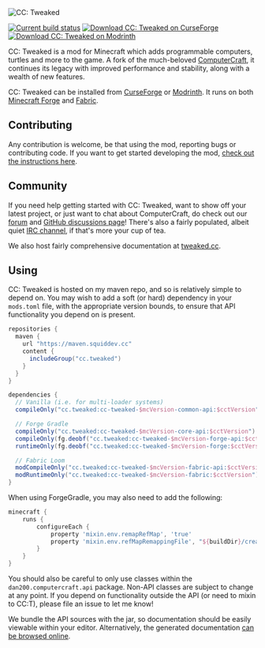 <!--
SPDX-FileCopyrightText: 2017 The CC: Tweaked Developers

SPDX-License-Identifier: MPL-2.0
-->

<picture>
  <source media="(prefers-color-scheme: dark)" srcset="./doc/logo-darkmode.png">
  <source media="(prefers-color-scheme: light)" srcset="./doc/logo.png">
  <img alt="CC: Tweaked" src="./doc/logo.png">
</picture>

[![Current build status](https://github.com/cc-tweaked/CC-Tweaked/workflows/Build/badge.svg)](https://github.com/cc-tweaked/CC-Tweaked/actions "Current build status")
[![Download CC: Tweaked on CurseForge](https://img.shields.io/static/v1?label=Download&message=CC:%20Tweaked&color=E04E14&logoColor=E04E14&logo=CurseForge)][CurseForge]
[![Download CC: Tweaked on Modrinth](https://img.shields.io/static/v1?label=Download&color=00AF5C&logoColor=00AF5C&logo=Modrinth&message=CC:%20Tweaked)][Modrinth]

CC: Tweaked is a mod for Minecraft which adds programmable computers, turtles and more to the game. A fork of the
much-beloved [ComputerCraft], it continues its legacy with improved performance and stability, along with a wealth of
new features.

CC: Tweaked can be installed from [CurseForge] or [Modrinth]. It runs on both [Minecraft Forge] and [Fabric].

## Contributing
Any contribution is welcome, be that using the mod, reporting bugs or contributing code. If you want to get started
developing the mod, [check out the instructions here](CONTRIBUTING.md#developing).

## Community
If you need help getting started with CC: Tweaked, want to show off your latest project, or just want to chat about
ComputerCraft, do check out our [forum] and [GitHub discussions page][GitHub discussions]! There's also a fairly
populated, albeit quiet [IRC channel][irc], if that's more your cup of tea.

We also host fairly comprehensive documentation at [tweaked.cc](https://tweaked.cc/ "The CC: Tweaked website").

## Using
CC: Tweaked is hosted on my maven repo, and so is relatively simple to depend on. You may wish to add a soft (or hard)
dependency in your `mods.toml` file, with the appropriate version bounds, to ensure that API functionality you depend
on is present.

```groovy
repositories {
  maven {
    url "https://maven.squiddev.cc"
    content {
      includeGroup("cc.tweaked")
    }
  }
}

dependencies {
  // Vanilla (i.e. for multi-loader systems)
  compileOnly("cc.tweaked:cc-tweaked-$mcVersion-common-api:$cctVersion")

  // Forge Gradle
  compileOnly("cc.tweaked:cc-tweaked-$mcVersion-core-api:$cctVersion")
  compileOnly(fg.deobf("cc.tweaked:cc-tweaked-$mcVersion-forge-api:$cctVersion"))
  runtimeOnly(fg.deobf("cc.tweaked:cc-tweaked-$mcVersion-forge:$cctVersion"))

  // Fabric Loom
  modCompileOnly("cc.tweaked:cc-tweaked-$mcVersion-fabric-api:$cctVersion")
  modRuntimeOnly("cc.tweaked:cc-tweaked-$mcVersion-fabric:$cctVersion")
}
```

When using ForgeGradle, you may also need to add the following:

```groovy
minecraft {
    runs {
        configureEach {
            property 'mixin.env.remapRefMap', 'true'
            property 'mixin.env.refMapRemappingFile', "${buildDir}/createSrgToMcp/output.srg"
        }
    }
}
```

You should also be careful to only use classes within the `dan200.computercraft.api` package. Non-API classes are
subject to change at any point. If you depend on functionality outside the API (or need to mixin to CC:T), please file
an issue to let me know!

We bundle the API sources with the jar, so documentation should be easily viewable within your editor. Alternatively,
the generated documentation [can be browsed online](https://tweaked.cc/javadoc/).

[computercraft]: https://github.com/dan200/ComputerCraft "ComputerCraft on GitHub"
[curseforge]: https://minecraft.curseforge.com/projects/cc-tweaked "Download CC: Tweaked from CurseForge"
[modrinth]: https://modrinth.com/mod/gu7yAYhd "Download CC: Tweaked from Modrinth"
[Minecraft Forge]: https://files.minecraftforge.net/ "Download Minecraft Forge."
[Fabric]: https://fabricmc.net/use/installer/ "Download Fabric."
[forum]: https://forums.computercraft.cc/
[GitHub Discussions]: https://github.com/cc-tweaked/CC-Tweaked/discussions
[IRC]: https://webchat.esper.net/?channels=computercraft "#computercraft on EsperNet"
